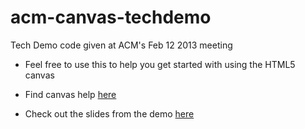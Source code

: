 acm-canvas-techdemo
===================

Tech Demo code given at ACM's Feb 12 2013 meeting

- Feel free to use this to help you get started with using
  the HTML5 canvas

- Find canvas help [here](http://www.w3schools.com/tags/ref_canvas.asp)

- Check out the slides from the demo [here](http://docs.google.com/presentation/d/1oPyPtNbS4lS6b2R6HsfgG2Bch7JQ5z9J8RZeVZjn4Zg/edit?usp=sharing)